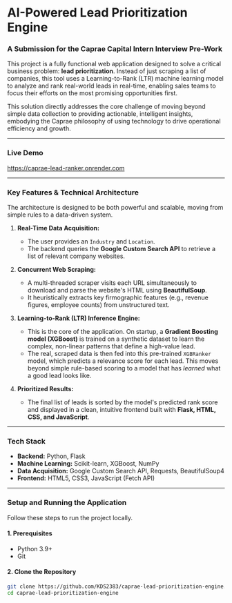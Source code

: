 # AI-Powered Lead Prioritization Engine

### A Submission for the Caprae Capital Intern Interview Pre-Work

This project is a fully functional web application designed to solve a critical business problem: **lead prioritization**. Instead of just scraping a list of companies, this tool uses a Learning-to-Rank (LTR) machine learning model to analyze and rank real-world leads in real-time, enabling sales teams to focus their efforts on the most promising opportunities first.

This solution directly addresses the core challenge of moving beyond simple data collection to providing actionable, intelligent insights, embodying the Caprae philosophy of using technology to drive operational efficiency and growth.

---

### Live Demo

https://caprae-lead-ranker.onrender.com

---

### Key Features & Technical Architecture

The architecture is designed to be both powerful and scalable, moving from simple rules to a data-driven system.

1.  **Real-Time Data Acquisition:**
    *   The user provides an `Industry` and `Location`.
    *   The backend queries the **Google Custom Search API** to retrieve a list of relevant company websites.

2.  **Concurrent Web Scraping:**
    *   A multi-threaded scraper visits each URL simultaneously to download and parse the website's HTML using **BeautifulSoup**.
    *   It heuristically extracts key firmographic features (e.g., revenue figures, employee counts) from unstructured text.

3.  **Learning-to-Rank (LTR) Inference Engine:**
    *   This is the core of the application. On startup, a **Gradient Boosting model (XGBoost)** is trained on a synthetic dataset to learn the complex, non-linear patterns that define a high-value lead.
    *   The real, scraped data is then fed into this pre-trained `XGBRanker` model, which predicts a relevance score for each lead. This moves beyond simple rule-based scoring to a model that has *learned* what a good lead looks like.

4.  **Prioritized Results:**
    *   The final list of leads is sorted by the model's predicted rank score and displayed in a clean, intuitive frontend built with **Flask, HTML, CSS, and JavaScript**.

---

### Tech Stack

*   **Backend:** Python, Flask
*   **Machine Learning:** Scikit-learn, XGBoost, NumPy
*   **Data Acquisition:** Google Custom Search API, Requests, BeautifulSoup4
*   **Frontend:** HTML5, CSS3, JavaScript (Fetch API)

---

### Setup and Running the Application

Follow these steps to run the project locally.

#### 1. Prerequisites
- Python 3.9+
- Git

#### 2. Clone the Repository
```bash
git clone https://github.com/KDS2383/caprae-lead-prioritization-engine.git
cd caprae-lead-prioritization-engine
